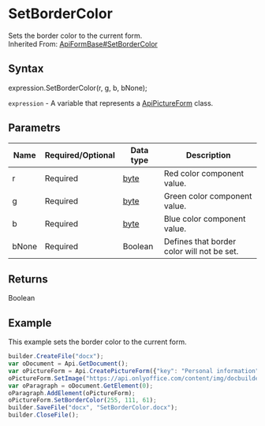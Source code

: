 # SetBorderColor

Sets the border color to the current form.<br>Inherited From: [ApiFormBase#SetBorderColor](../../ApiFormBase/Methods/SetBorderColor.md)

## Syntax

expression.SetBorderColor(r, g, b, bNone);

`expression` - A variable that represents a [ApiPictureForm](../ApiPictureForm.md) class.

## Parametrs

| **Name** | **Required/Optional** | **Data type** | **Description** |
| ------------- | ------------- | ------------- | ------------- |
| r | Required | [byte](../../../Enumerations/byte.md) | Red color component value. |
| g | Required | [byte](../../../Enumerations/byte.md) | Green color component value. |
| b | Required | [byte](../../../Enumerations/byte.md) | Blue color component value. |
| bNone | Required | Boolean | Defines that border color will not be set. |

## Returns

Boolean

## Example

This example sets the border color to the current form.

```javascript
builder.CreateFile("docx");
var oDocument = Api.GetDocument();
var oPictureForm = Api.CreatePictureForm({"key": "Personal information", "tip": "Upload your photo", "required": true, "placeholder": "Photo", "scaleFlag": "tooBig", "lockAspectRatio": true, "respectBorders": false, "shiftX": 50, "shiftY": 50});
oPictureForm.SetImage("https://api.onlyoffice.com/content/img/docbuilder/examples/user-profile.png");
var oParagraph = oDocument.GetElement(0);
oParagraph.AddElement(oPictureForm);
oPictureForm.SetBorderColor(255, 111, 61);
builder.SaveFile("docx", "SetBorderColor.docx");
builder.CloseFile();
```